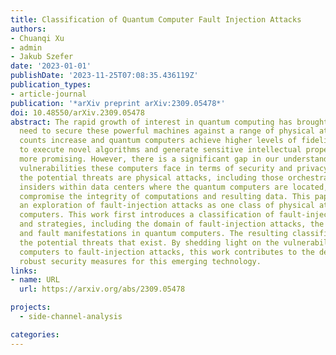 ```yaml
---
title: Classification of Quantum Computer Fault Injection Attacks
authors:
- Chuanqi Xu
- admin 
- Jakub Szefer
date: '2023-01-01'
publishDate: '2023-11-25T07:08:35.436119Z'
publication_types:
- article-journal
publication: '*arXiv preprint arXiv:2309.05478*'
doi: 10.48550/arXiv.2309.05478
abstract: The rapid growth of interest in quantum computing has brought about the
  need to secure these powerful machines against a range of physical attacks. As qubit
  counts increase and quantum computers achieve higher levels of fidelity, their potential
  to execute novel algorithms and generate sensitive intellectual property becomes
  more promising. However, there is a significant gap in our understanding of the
  vulnerabilities these computers face in terms of security and privacy attacks. Among
  the potential threats are physical attacks, including those orchestrated by malicious
  insiders within data centers where the quantum computers are located, which could
  compromise the integrity of computations and resulting data. This paper presents
  an exploration of fault-injection attacks as one class of physical attacks on quantum
  computers. This work first introduces a classification of fault-injection attacks
  and strategies, including the domain of fault-injection attacks, the fault targets,
  and fault manifestations in quantum computers. The resulting classification highlights
  the potential threats that exist. By shedding light on the vulnerabilities of quantum
  computers to fault-injection attacks, this work contributes to the development of
  robust security measures for this emerging technology.
links:
- name: URL
  url: https://arxiv.org/abs/2309.05478

projects:
  - side-channel-analysis

categories:
---
```

